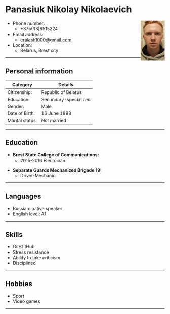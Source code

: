 # Panasiuk Nikolay Nikolaevich
<img src="./img/123.jpg" alt="photo" width="15%" align="right">

* Phone number:
    * +375(33)6515224
* Email address:
    * eralash1000@gmail.com
* Location:
    - Belarus, Brest city

****

## Personal information

| Category       | Details              |
|----------------|----------------------|
| Citizenship:   | Republic of Belarus  |
| Education:     | Secondary-specialized|
| Gender:        | Male                 |
| Date of Birth: | 16 June 1998         |
| Marital status:| Not married          |

****

## Education

* **Brest State College of Communications:**
    * 2015-2016 Electrician
- **Separate Guards Mechanized Brigade 19:**
    - Driver-Mechanic

****

## Languages

* Russian: native speaker
* English level: A1

****

## Skills

- Git/GitHub
- Stress resistance
- Ability to take criticism
- Disciplined

****

## Hobbies

- Sport
- Video games

****